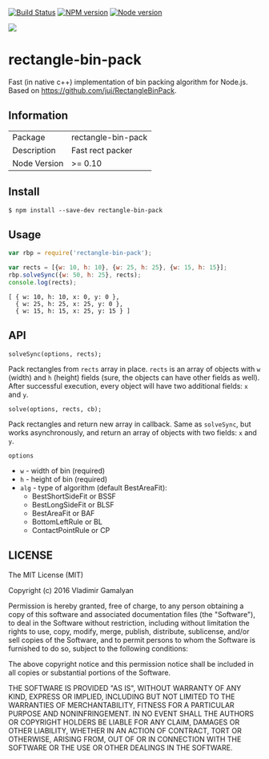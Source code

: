 [![Build Status](https://travis-ci.org/vladimirgamalyan/rectangle-bin-pack.svg?branch=master)](https://travis-ci.org/vladimirgamalyan/rectangle-bin-pack)
[![NPM version](https://img.shields.io/npm/v/rectangle-bin-pack.svg)](https://www.npmjs.com/package/rectangle-bin-pack)
[![Node version](https://img.shields.io/node/v/rectangle-bin-pack.svg)](https://nodejs.org/)


![](http://i.imgur.com/g6sqBcB.png)

# rectangle-bin-pack

Fast (in native c++) implementation of bin packing algorithm for Node.js. Based on https://github.com/juj/RectangleBinPack.


## Information

<table>
<tr>
<td>Package</td><td>rectangle-bin-pack</td>
</tr>
<tr>
<td>Description</td>
<td>Fast rect packer</td>
</tr>
<tr>
<td>Node Version</td>
<td>>= 0.10</td>
</tr>
</table>

## Install

```
$ npm install --save-dev rectangle-bin-pack
```


## Usage

```js
var rbp = require('rectangle-bin-pack');

var rects = [{w: 10, h: 10}, {w: 25, h: 25}, {w: 15, h: 15}];
rbp.solveSync({w: 50, h: 25}, rects);
console.log(rects);

```

```
[ { w: 10, h: 10, x: 0, y: 0 },
  { w: 25, h: 25, x: 25, y: 0 },
  { w: 15, h: 15, x: 25, y: 15 } ]
```


## API

`solveSync(options, rects);`

Pack rectangles from `rects` array in place. `rects` is an array of objects with `w` (width) and `h` (height) fields (sure, the objects can have other fields as well). After successful execution, every object will have two additional fields: `x` and `y`.


`solve(options, rects, cb);`

Pack rectangles and return new array in callback. Same as `solveSync`, but works asynchronously, and return an array of objects with two fields: `x` and `y`.


`options`

- `w` - width of bin (required)
- `h` - height of bin (required)
- `alg` - type of algorithm (default BestAreaFit):
  - BestShortSideFit or BSSF
  - BestLongSideFit or BLSF
  - BestAreaFit or BAF
  - BottomLeftRule or BL
  - ContactPointRule or CP


## LICENSE

The MIT License (MIT)

Copyright (c) 2016 Vladimir Gamalyan

Permission is hereby granted, free of charge, to any person obtaining a copy
of this software and associated documentation files (the "Software"), to deal
in the Software without restriction, including without limitation the rights
to use, copy, modify, merge, publish, distribute, sublicense, and/or sell
copies of the Software, and to permit persons to whom the Software is
furnished to do so, subject to the following conditions:

The above copyright notice and this permission notice shall be included in all
copies or substantial portions of the Software.

THE SOFTWARE IS PROVIDED "AS IS", WITHOUT WARRANTY OF ANY KIND, EXPRESS OR
IMPLIED, INCLUDING BUT NOT LIMITED TO THE WARRANTIES OF MERCHANTABILITY,
FITNESS FOR A PARTICULAR PURPOSE AND NONINFRINGEMENT. IN NO EVENT SHALL THE
AUTHORS OR COPYRIGHT HOLDERS BE LIABLE FOR ANY CLAIM, DAMAGES OR OTHER
LIABILITY, WHETHER IN AN ACTION OF CONTRACT, TORT OR OTHERWISE, ARISING FROM,
OUT OF OR IN CONNECTION WITH THE SOFTWARE OR THE USE OR OTHER DEALINGS IN THE
SOFTWARE.
